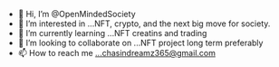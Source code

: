 - 👋 Hi, I’m @OpenMindedSociety
- 👀 I’m interested in ...NFT, crypto, and the next big move for society.
- 🌱 I’m currently learning ...NFT creatins and trading
- 💞️ I’m looking to collaborate on ...NFT project long term preferably
- 📫 How to reach me ...chasindreamz365@gmail.com

<!---
OpenMindedSociety/OpenMindedSociety is a ✨ special ✨ repository because its `README.md` (this file) appears on your GitHub profile.
You can click the Preview link to take a look at your changes.
--->
